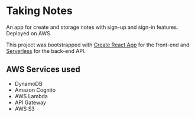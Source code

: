 # Taking Notes #
An app for create and storage notes with sign-up and sign-in features. Deployed on AWS.

This project was bootstrapped with [Create React App](https://github.com/facebook/create-react-app) for the front-end and [Serverless](https://serverless.com/framework) for the back-end API.

## AWS Services used ##
- DynamoDB
- Amazon Cognito
- AWS Lambda
- API Gateway
- AWS S3